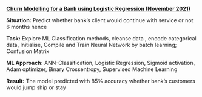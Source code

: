 [**Churn Modelling for a Bank using Logistic Regression	(November 2021)**](https://github.com/BearsOnMars/Deep_Learning/blob/main/ANN/Classification/ANN_for_Classification.ipynb)


 **Situation:**
     Predict whether bank’s client would continue with service or not 6 months hence

 **Task:**
    Explore ML Classification methods, cleanse data , encode categorical data, Initialise, Compile and Train Neural Network by batch learning; Confusion Matrix

**ML Approach:**
ANN-Classification, Logistic Regression, Sigmoid activation, Adam optimizer, Binary Crossentropy, Supervised Machine Learning

**Result:**
The model predicted with 85% accuracy whether bank’s customers would jump ship or stay
